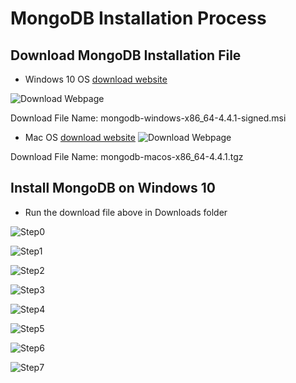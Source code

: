 # MongoDB Installation Process

## Download MongoDB Installation File
* Windows 10 OS
[download website](https://www.mongodb.com/try/download/community?tck=docs_server)

![Download Webpage](images/DownloadWebPage.png)

Download File Name: mongodb-windows-x86_64-4.4.1-signed.msi

* Mac OS
[download website](https://www.mongodb.com/try/download/community)
![Download Webpage](images/DownloadPage4Mac.png)

Download File Name: mongodb-macos-x86_64-4.4.1.tgz

## Install MongoDB on Windows 10
* Run the download file above in Downloads folder

![Step0](images/mongodb0.png)

![Step1](images/mongodb1.png)

![Step2](images/mongodb2.png)

![Step3](images/mongodb3.png)

![Step4](images/mongodb4.png)

![Step5](images/mongodb5.png)

![Step6](images/mongodb6.png)

![Step7](images/mongodb7.png)
